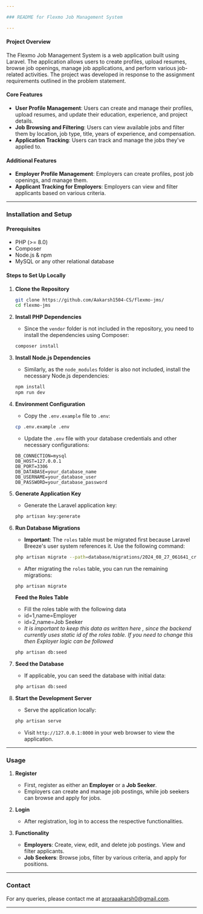 ```yaml
---

### README for Flexmo Job Management System

---
```


#### **Project Overview**

The Flexmo Job Management System is a web application built using Laravel. The application allows users to create profiles, upload resumes, browse job openings, manage job applications, and perform various job-related activities. The project was developed in response to the assignment requirements outlined in the problem statement.

#### **Core Features**
- **User Profile Management**: Users can create and manage their profiles, upload resumes, and update their education, experience, and project details.
- **Job Browsing and Filtering**: Users can view available jobs and filter them by location, job type, title, years of experience, and compensation.
- **Application Tracking**: Users can track and manage the jobs they've applied to.

#### **Additional Features**
- **Employer Profile Management**: Employers can create profiles, post job openings, and manage them.
- **Applicant Tracking for Employers**: Employers can view and filter applicants based on various criteria.

---

### **Installation and Setup**

#### **Prerequisites**
- PHP (>= 8.0)
- Composer
- Node.js & npm
- MySQL or any other relational database

#### **Steps to Set Up Locally**

1. **Clone the Repository**
   ```bash
   git clone https://github.com/Aakarsh1504-CS/flexmo-jms/
   cd flexmo-jms
   ```

2. **Install PHP Dependencies**
   - Since the `vendor` folder is not included in the repository, you need to install the dependencies using Composer:
   ```bash
   composer install
   ```

3. **Install Node.js Dependencies**
   - Similarly, as the `node_modules` folder is also not included, install the necessary Node.js dependencies:
   ```bash
   npm install
   npm run dev
   ```

4. **Environment Configuration**
   - Copy the `.env.example` file to `.env`:
   ```bash
   cp .env.example .env
   ```
   - Update the `.env` file with your database credentials and other necessary configurations:
   ```env
   DB_CONNECTION=mysql
   DB_HOST=127.0.0.1
   DB_PORT=3306
   DB_DATABASE=your_database_name
   DB_USERNAME=your_database_user
   DB_PASSWORD=your_database_password
   ```

5. **Generate Application Key**
   - Generate the Laravel application key:
   ```bash
   php artisan key:generate
   ```

6. **Run Database Migrations**
   - **Important**: The `roles` table must be migrated first because Laravel Breeze's user system references it. Use the following command:
   ```bash
   php artisan migrate --path=database/migrations/2024_08_27_061641_create_roles_table.php
   ```
   - After migrating the `roles` table, you can run the remaining migrations:
   ```bash
   php artisan migrate
   ```
   **Feed the Roles Table**
   - Fill the roles table with the following data
   - id=1,name=Employer
   - id=2,name=Job Seeker
   - 
     *It is important to keep this data as written here , since the backend currently uses static id of the roles table. If you need to change this then Exployer logic can be followed*
   ```bash
   php artisan db:seed
   ```

7. **Seed the Database**
   - If applicable, you can seed the database with initial data:
   ```bash
   php artisan db:seed
   ```

8. **Start the Development Server**
   - Serve the application locally:
   ```bash
   php artisan serve
   ```
   - Visit `http://127.0.0.1:8000` in your web browser to view the application.

---

### **Usage**

1. **Register**
   - First, register as either an **Employer** or a **Job Seeker**.
   - Employers can create and manage job postings, while job seekers can browse and apply for jobs.

2. **Login**
   - After registration, log in to access the respective functionalities.

3. **Functionality**
   - **Employers**: Create, view, edit, and delete job postings. View and filter applicants.
   - **Job Seekers**: Browse jobs, filter by various criteria, and apply for positions.

---

### **Contact**

For any queries, please contact me at [aroraaakarsh0@gmail.com](mailto:aroraaakarsh0@gmail.com).

---
